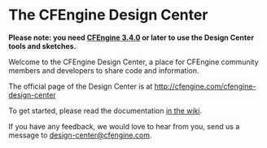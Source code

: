 # The CFEngine Design Center

**Please note: you need [CFEngine 3.4.0](http://cfengine.com/community/3.4.0) or later to use the Design Center tools and sketches.**
  
Welcome to the CFEngine Design Center, a place for CFEngine community
members and developers to share code and information.

The official page of the Design Center is at <http://cfengine.com/cfengine-design-center>

To get started, please read the documentation
[in the wiki](https://github.com/cfengine/design-center/wiki).

If you have any feedback, we would love to hear from you, send us a message to <design-center@cfengine.com>.
